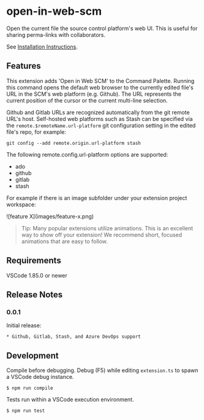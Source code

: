 # open-in-web-scm

Open the current file the source control platform's web UI. This is useful for sharing perma-links with collaborators.

See [Installation Instructions](https://code.visualstudio.com/api/working-with-extensions/publishing-extension#packaging-extensions).

## Features

This extension adds 'Open in Web SCM' to the Command Palette. Running this command opens the default web browser to the currently edited file's URL in the SCM's web platform (e.g. Github). The URL represents the current position of the cursor or the current multi-line selection.

Github and Gitlab URLs are recognized automatically from the git remote URL's host. Self-hosted web platforms such as Stash can be specified via the `remote.$remoteName.url-platform` git configuration setting in the edited file's repo, for example:

```
git config --add remote.origin.url-platform stash
```

The following remote.config.url-platform options are supported:

* ado
* github
* gitlab
* stash

For example if there is an image subfolder under your extension project workspace:

\!\[feature X\]\(images/feature-x.png\)

> Tip: Many popular extensions utilize animations. This is an excellent way to show off your extension! We recommend short, focused animations that are easy to follow.


## Requirements

VSCode 1.85.0 or newer

## Release Notes

### 0.0.1

Initial release:

    * Github, Gitlab, Stash, and Azure DevOps support


## Development

Compile before debugging. Debug (F5) while editing `extension.ts` to spawn a VSCode debug instance.
```
$ npm run compile
```

Tests run within a VSCode execution environment.
```
$ npm run test
```
